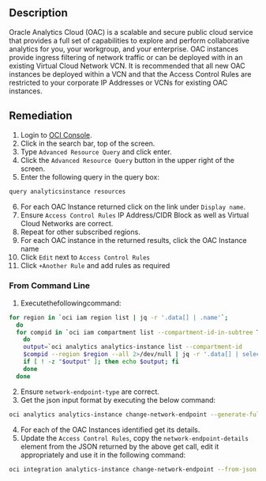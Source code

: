 ## Description

Oracle Analytics Cloud (OAC) is a scalable and secure public cloud service that provides a full set of capabilities to explore and perform collaborative analytics for you, your workgroup, and your enterprise. OAC instances provide ingress filtering of network traffic or can be deployed with in an existing Virtual Cloud Network VCN. It is recommended that all new OAC instances be deployed within a VCN and that the Access Control Rules are restricted to your corporate IP Addresses or VCNs for existing OAC instances.

## Remediation

1. Login to [OCI Console](https://www.oracle.com/cloud/).
2. Click in the search bar, top of the screen.
3. Type `Advanced Resource Query` and click enter.
4. Click the `Advanced Resource Query` button in the upper right of the screen.
5. Enter the following query in the query box:

```bash
query analyticsinstance resources
```

6. For each OAC Instance returned click on the link under `Display name`.
7. Ensure `Access Control Rules` IP Address/CIDR Block as well as Virtual Cloud Networks are correct.
8. Repeat for other subscribed regions.
9.  For each OAC instance in the returned results, click the OAC Instance name
10. Click `Edit` next to `Access Control Rules`
11. Click `+Another Rule` and add rules as required

### From Command Line

1. Executethefollowingcommand:

```bash
for region in `oci iam region list | jq -r '.data[] | .name'`; 
  do
  for compid in `oci iam compartment list --compartment-id-in-subtree TRUE 2>/dev/null | jq -r '.data[] | .id'`
    do
    output=`oci analytics analytics-instance list --compartment-id
    $compid --region $region --all 2>/dev/null | jq -r '.data[] | select(."network-endpoint-details"."network-endpoint-type" == "PUBLIC")'`
    if [ ! -z "$output" ]; then echo $output; fi
    done 
  done
```

2. Ensure `network-endpoint-type` are correct.
3. Get the json input format by executing the below command:

```bash
oci analytics analytics-instance change-network-endpoint --generate-full- command-json-input
```

4. For each of the OAC Instances identified get its details.
5. Update the `Access Control Rules`, copy the `network-endpoint-details` element from the JSON returned by the above get call, edit it appropriately and use it in the following command:

```bash
oci integration analytics-instance change-network-endpoint --from-json '<network endpoints JSON>'
```